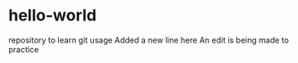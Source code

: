 # hello-world
repository to learn git usage
Added a new line here
An edit is being made to practice
